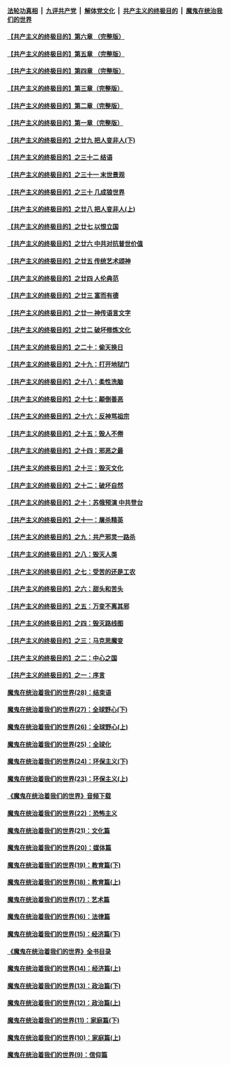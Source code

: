 ####  [法轮功真相](../../../../basic/blob/master/README.md?t=07050631) &nbsp;|&nbsp; [九评共产党](../../../../9ping.md/blob/master/README.md?t=07050631) &nbsp;|&nbsp; [解体党文化](../../../../jtdwh.md/blob/master/README.md?t=07050631)  &nbsp;|&nbsp; [共产主义的终极目的](../../../../gczydzjmd.md/blob/master/README.md?t=07050631) &nbsp;|&nbsp; [魔鬼在统治我们的世界](../../../../mgztzwmdsj.md/blob/master/README.md?t=07050631) 

#### [【共产主义的终极目的】第六章 （完整版）](../pages/nsc422/n11428913.md?t=07050631) 

#### [【共产主义的终极目的】第五章 （完整版）](../pages/nsc422/n11428912.md?t=07050631) 

#### [【共产主义的终极目的】第四章 （完整版）](../pages/nsc422/n11428907.md?t=07050631) 

#### [【共产主义的终极目的】第三章（完整版）](../pages/nsc422/n11428848.md?t=07050631) 

#### [【共产主义的终极目的】第二章（完整版）](../pages/nsc422/n11428831.md?t=07050631) 

#### [【共产主义的终极目的】第一章（完整版）](../pages/nsc422/n11417651.md?t=07050631) 

#### [【共产主义的终极目的】之廿九 把人变非人(下)](../pages/nsc422/n11344140.md?t=07050631) 

#### [【共产主义的终极目的】之三十二 结语](../pages/nsc422/n11360535.md?t=07050631) 

#### [【共产主义的终极目的】之三十一 末世景观](../pages/nsc422/n11351129.md?t=07050631) 

#### [【共产主义的终极目的】之三十 几成狼世界](../pages/nsc422/n11348280.md?t=07050631) 

#### [【共产主义的终极目的】之廿八 把人变非人(上)](../pages/nsc422/n11340492.md?t=07050631) 

#### [【共产主义的终极目的】之廿七 以恨立国](../pages/nsc422/n11336944.md?t=07050631) 

#### [【共产主义的终极目的】之廿六 中共对抗普世价值](../pages/nsc422/n11324785.md?t=07050631) 

#### [【共产主义的终极目的】之廿五 传统艺术颂神](../pages/nsc422/n11296396.md?t=07050631) 

#### [【共产主义的终极目的】之廿四 人伦典范](../pages/nsc422/n11296397.md?t=07050631) 

#### [【共产主义的终极目的】之廿三 富而有德](../pages/nsc422/n11283598.md?t=07050631) 

#### [【共产主义的终极目的】之廿一 神传语言文字](../pages/nsc422/n11263265.md?t=07050631) 

#### [【共产主义的终极目的】之廿二 破坏修炼文化](../pages/nsc422/n11245728.md?t=07050631) 

#### [【共产主义的终极目的】之二十：偷天换日](../pages/nsc422/n11238846.md?t=07050631) 

#### [【共产主义的终极目的】之十九：打开地狱门](../pages/nsc422/n11206376.md?t=07050631) 

#### [【共产主义的终极目的】之十八：柔性洗脑](../pages/nsc422/n11199994.md?t=07050631) 

#### [【共产主义的终极目的】之十七：颠倒善恶](../pages/nsc422/n11179782.md?t=07050631) 

#### [【共产主义的终极目的】之十六：反神骂祖宗](../pages/nsc422/n11166798.md?t=07050631) 

#### [【共产主义的终极目的】之十五：毁人不倦](../pages/nsc422/n11166792.md?t=07050631) 

#### [【共产主义的终极目的】之十四：邪恶之最](../pages/nsc422/n11150249.md?t=07050631) 

#### [【共产主义的终极目的】之十三：毁灭文化](../pages/nsc422/n11135227.md?t=07050631) 

#### [【共产主义的终极目的】之十二：破坏自然](../pages/nsc422/n11135214.md?t=07050631) 

#### [【共产主义的终极目的】之十：苏俄预演 中共登台](../pages/nsc422/n11118424.md?t=07050631) 

#### [【共产主义的终极目的】之十一：屠杀精英](../pages/nsc422/n11118442.md?t=07050631) 

#### [【共产主义的终极目的】之九：共产邪灵一路杀](../pages/nsc422/n11114139.md?t=07050631) 

#### [【共产主义的终极目的】之八：毁灭人类](../pages/nsc422/n11108503.md?t=07050631) 

#### [【共产主义的终极目的】之七：受苦的还是工农](../pages/nsc422/n11101809.md?t=07050631) 

#### [【共产主义的终极目的】之六：甜头和苦头](../pages/nsc422/n11096971.md?t=07050631) 

#### [【共产主义的终极目的】之五：万变不离其邪](../pages/nsc422/n11091285.md?t=07050631) 

#### [【共产主义的终极目的】之四：毁灭路线图](../pages/nsc422/n11086284.md?t=07050631) 

#### [【共产主义的终极目的】之三：马克思魔变](../pages/nsc422/n11061941.md?t=07050631) 

#### [【共产主义的终极目的】之二：中心之国](../pages/nsc422/n11047728.md?t=07050631) 

#### [【共产主义的终极目的】之一：序言](../pages/nsc422/n11086077.md?t=07050631) 

#### [魔鬼在统治着我们的世界(28)：结束语](../pages/nsc422/n10936246.md?t=07050631) 

#### [魔鬼在统治着我们的世界(27)：全球野心(下)](../pages/nsc422/n10928319.md?t=07050631) 

#### [魔鬼在统治着我们的世界(26)：全球野心(上)](../pages/nsc422/n10900318.md?t=07050631) 

#### [魔鬼在统治着我们的世界(25)：全球化](../pages/nsc422/n10788205.md?t=07050631) 

#### [魔鬼在统治着我们的世界(24)：环保主义(下)](../pages/nsc422/n10695307.md?t=07050631) 

#### [魔鬼在统治着我们的世界(23)：环保主义(上)](../pages/nsc422/n10688613.md?t=07050631) 

#### [《魔鬼在统治着我们的世界》音频下载](../pages/nsc422/n10635553.md?t=07050631) 

#### [魔鬼在统治着我们的世界(22)：恐怖主义](../pages/nsc422/n10614727.md?t=07050631) 

#### [魔鬼在统治着我们的世界(21)：文化篇](../pages/nsc422/n10597706.md?t=07050631) 

#### [魔鬼在统治着我们的世界(20)：媒体篇](../pages/nsc422/n10586579.md?t=07050631) 

#### [魔鬼在统治着我们的世界(19)：教育篇(下)](../pages/nsc422/n10564808.md?t=07050631) 

#### [魔鬼在统治着我们的世界(18)：教育篇(上)](../pages/nsc422/n10526970.md?t=07050631) 

#### [魔鬼在统治着我们的世界(17)：艺术篇](../pages/nsc422/n10499093.md?t=07050631) 

#### [魔鬼在统治着我们的世界(16)：法律篇](../pages/nsc422/n10485969.md?t=07050631) 

#### [魔鬼在统治着我们的世界(15)：经济篇(下)](../pages/nsc422/n10469975.md?t=07050631) 

#### [《魔鬼在统治着我们的世界》全书目录](../pages/nsc422/n10464261.md?t=07050631) 

#### [魔鬼在统治着我们的世界(14)：经济篇(上)](../pages/nsc422/n10457370.md?t=07050631) 

#### [魔鬼在统治着我们的世界(13)：政治篇(下)](../pages/nsc422/n10448270.md?t=07050631) 

#### [魔鬼在统治着我们的世界(12)：政治篇(上)](../pages/nsc422/n10444576.md?t=07050631) 

#### [魔鬼在统治着我们的世界(11)：家庭篇(下)](../pages/nsc422/n10440961.md?t=07050631) 

#### [魔鬼在统治着我们的世界(10)：家庭篇(上)](../pages/nsc422/n10435448.md?t=07050631) 

#### [魔鬼在统治着我们的世界(9)：信仰篇](../pages/nsc422/n10432159.md?t=07050631) 

